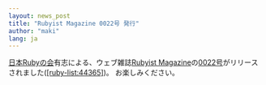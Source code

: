 ```yaml
---
layout: news_post
title: "Rubyist Magazine 0022号 発行"
author: "maki"
lang: ja
---
```


[日本Rubyの会][1]有志による、ウェブ雑誌[Rubyist
Magazine][2]の[0022号][3]がリリースされました([\[ruby-list:44365\]][4])。 お楽しみください。



[1]: http://jp.rubyist.net/
[2]: http://jp.rubyist.net/magazine/
[3]: http://jp.rubyist.net/magazine/?0022
[4]: https://blade.ruby-lang.org/ruby-list/44365
